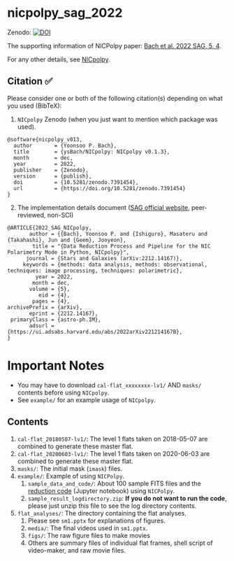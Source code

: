 # nicpolpy_sag_2022
Zenodo: [![DOI](https://zenodo.org/badge/540730018.svg)](https://zenodo.org/badge/latestdoi/540730018)


The supporting information of NICPolpy paper: [Bach et al. 2022 SAG, 5, 4](http://www.nhao.jp/research/starsandgalaxies/05.html#2022J-4).

For any other details, see [NICpolpy](https://github.com/ysBach/NICpolpy).

## Citation ✅
Please consider one or both of the following citation(s) depending on what you used (BibTeX):

1. ``NICpolpy`` Zenodo (when you just want to mention which package was used).
```
@software{nicpolpy_v013,
  author       = {Yoonsoo P. Bach},
  title        = {ysBach/NICpolpy: NICpolpy v0.1.3},
  month        = dec,
  year         = 2022,
  publisher    = {Zenodo},
  version      = {publish},
  doi          = {10.5281/zenodo.7391454},
  url          = {https://doi.org/10.5281/zenodo.7391454}
}
```
2. The implementation details document ([SAG official website](http://www.nhao.jp/research/starsandgalaxies/05.html#2022J-4), peer-reviewed, non-SCI)
```
@ARTICLE{2022_SAG_NICpolpy,
       author = {{Bach}, Yoonsoo P. and {Ishiguro}, Masateru and {Takahashi}, Jun and {Geem}, Jooyeon},
        title = "{Data Reduction Process and Pipeline for the NIC Polarimetry Mode in Python, NICpolpy}",
      journal = {Stars and Galaxies (arXiv:2212.14167)},
     keywords = {methods: data analysis, methods: observational, techniques: image processing, techniques: polarimetric},
         year = 2022,
        month = dec,
       volume = {5},
          eid = {4},
        pages = {4},
archivePrefix = {arXiv},
       eprint = {2212.14167},
 primaryClass = {astro-ph.IM},
       adsurl = {https://ui.adsabs.harvard.edu/abs/2022arXiv221214167B},
}
```


# Important Notes
* You may have to download ``cal-flat_xxxxxxxx-lv1/`` AND ``masks/`` contents before using ``NICpolpy``.
* See ``example/`` for an example usage of ``NICpolpy``.


## Contents
1. ``cal-flat_20180507-lv1/``: The level 1 flats taken on 2018-05-07 are combined to generate these master flat.
1. ``cal-flat_20200603-lv1/``: The level 1 flats taken on 2020-06-03 are combined to generate these master flat.
1. ``masks/``: The initial mask (``imask``) files.
1. ``example/``: Example of using ``NICPolpy``.
   1. ``sample_data_and_code/``: About 100 sample FITS files and the [reduction code](https://nbviewer.org/github/ysBach/nicpolpy_sag22sm/blob/main/example/sample_data_and_code/20190417_SP.ipynb) (Jupyter notebook) using ``NICPolpy``.
   2. ``sample_result_logdirectory.zip``: **If you do not want to run the code**, please just unzip this file to see the log directory contents.
2. ``flat_analyses/``: The directory containing the flat analyses.
   1. Please see ``sm1.pptx`` for explanations of figures.
   2. ``media/``: The final videos used in ``sm1.pptx``.
   3. ``figs/``: The raw figure files to make movies
   4. Others are summary files of individual flat frames, shell script of video-maker, and raw movie files.


